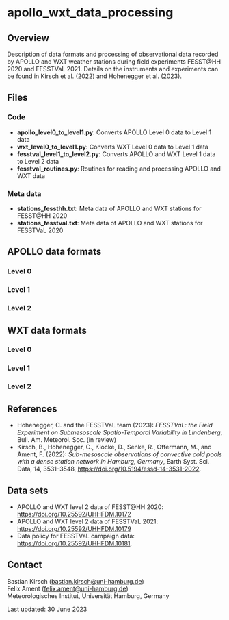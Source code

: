 # apollo_wxt_data_processing

## Overview
Description of data formats and processing of observational data recorded by APOLLO and WXT weather stations during field experiments FESST@HH 2020 and FESSTVaL 2021. Details on the instruments and experiments can be found in Kirsch et al. (2022) and Hohenegger et al. (2023).

## Files
### Code
- **apollo_level0_to_level1.py**: Converts APOLLO Level 0 data to Level 1 data
- **wxt_level0_to_level1.py**: Converts WXT Level 0 data to Level 1 data
- **fesstval_level1_to_level2.py**: Converts APOLLO and WXT Level 1 data to Level 2 data
- **fesstval_routines.py**: Routines for reading and processing APOLLO and WXT data

### Meta data
- **stations_fessthh.txt**: Meta data of APOLLO and WXT stations for FESST@HH 2020
- **stations_fesstval.txt**: Meta data of APOLLO and WXT stations for FESSTVaL 2020

## APOLLO data formats
### Level 0

### Level 1

### Level 2

## WXT data formats
### Level 0

### Level 1

### Level 2


## References
- Hohenegger, C. and the FESSTVaL team (2023): *FESSTVaL: the Field Experiment on Submesoscale Spatio-Temporal Variability in Lindenberg*, Bull. Am. Meteorol. Soc. (in review)
- Kirsch, B., Hohenegger, C., Klocke, D., Senke, R., Offermann, M., and Ament, F. (2022): *Sub-mesoscale observations of convective cold pools with a dense station network in Hamburg, Germany*, Earth Syst. Sci. Data, 14, 3531–3548, https://doi.org/10.5194/essd-14-3531-2022. 

## Data sets
- APOLLO and WXT level 2 data of FESST@HH 2020: https://doi.org/10.25592/UHHFDM.10172
- APOLLO and WXT level 2 data of FESSTVaL 2021: https://doi.org/10.25592/UHHFDM.10179
- Data policy for FESSTVaL campaign data: https://doi.org/10.25592/UHHFDM.10181.

## Contact
Bastian Kirsch (bastian.kirsch@uni-hamburg.de)<br>
Felix Ament (felix.ament@uni-hamburg.de)<br>
Meteorologisches Institut, Universität Hamburg, Germany

Last updated: 30 June 2023
